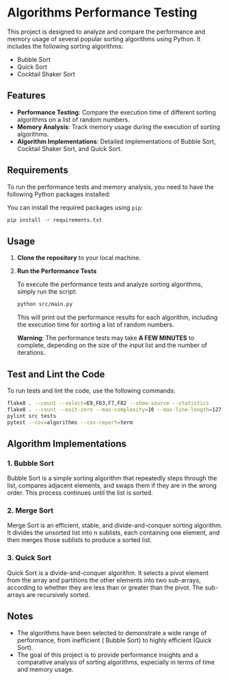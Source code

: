# Algorithms Performance Testing

This project is designed to analyze and compare the performance and memory usage of several popular
sorting algorithms using Python. It includes the following sorting algorithms:

- Bubble Sort
- Quick Sort
- Cocktail Shaker Sort

## Features

- **Performance Testing**: Compare the execution time of different sorting algorithms on a list of
  random numbers.
- **Memory Analysis**: Track memory usage during the execution of sorting algorithms.
- **Algorithm Implementations**: Detailed implementations of Bubble Sort, Cocktail Shaker Sort, and Quick
  Sort.

## Requirements

To run the performance tests and memory analysis, you need to have the following Python packages
installed:

You can install the required packages using `pip`:

```bash
pip install -r requirements.txt
```

## Usage

1. **Clone the repository** to your local machine.

2. **Run the Performance Tests**

   To execute the performance tests and analyze sorting algorithms, simply run the script:

   ```bash
   python src/main.py
   ```

   This will print out the performance results for each algorithm, including the execution time for
   sorting a list of
   random numbers.

   **Warning**: The performance tests may take **A FEW MINUTES** to complete, depending on the size of
   the input list and the number of iterations.

## Test and Lint the Code

To run tests and lint the code, use the following commands:

```bash
flake8 . --count --select=E9,F63,F7,F82 --show-source --statistics
flake8 . --count --exit-zero --max-complexity=10 --max-line-length=127 --statistics
pylint src tests
pytest --cov=algorithms --cov-report=term
```

## Algorithm Implementations

### 1. **Bubble Sort**

Bubble Sort is a simple sorting algorithm that repeatedly steps through the list, compares adjacent
elements, and swaps them if they are in the wrong order. This process continues until the list is
sorted.

### 2. **Merge Sort**

Merge Sort is an efficient, stable, and divide-and-conquer sorting algorithm. It divides the
unsorted list into n sublists, each containing one element, and then merges those sublists to
produce a sorted list.

### 3. **Quick Sort**

Quick Sort is a divide-and-conquer algorithm. It selects a pivot element from the array and
partitions the other elements into two sub-arrays, according to whether they are less than or
greater than the pivot. The sub-arrays are recursively sorted.

## Notes

- The algorithms have been selected to demonstrate a wide range of performance, from inefficient (
  Bubble Sort) to highly efficient (Quick Sort).
- The goal of this project is to provide performance insights and a comparative analysis of sorting
  algorithms, especially in terms of time and memory usage.